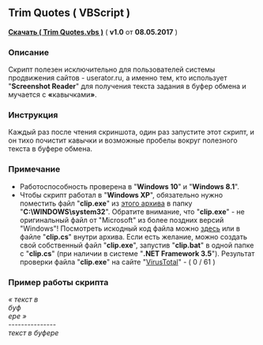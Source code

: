 <h2>Trim Quotes ( VBScript )</h2>
<a href="https://github.com/Eric-Draven/vbscripts/raw/master/trim-quotes/Trim%20Quotes.zip" title="Скачать &#8243;Trim Quotes&#8243;"><b>Скачать ( Trim Quotes.vbs )</b></a> ( <b>v1.0</b> от <b>08.05.2017</b> )
<h3>Описание</h3>
<p>Скрипт полезен исключительно для пользователей системы продвижения сайтов - userator.ru, а именно тем, кто использует "<b>Screenshot Reader</b>" для получения текста задания в буфер обмена и мучается с <b>«</b>кавычками<b>»</b>.</p>
<h3>Инструкция</h3>
<p>Каждый раз после чтения скриншота, один раз запустите этот скрипт, и он тихо почистит кавычки и возможные пробелы вокруг полезного текста в буфере обмена.</p>
<h3>Примечание</h3>
<ul>
  <li>Работоспособность проверена в "<b>Windows 10</b>" и "<b>Windows 8.1</b>".</li>
  <li>Чтобы скрипт работал в "<b>Windows XP</b>", обязательно нужно поместить файл "<b>clip.exe</b>" из <a href="https://github.com/Eric-Draven/vbscripts/raw/master/trim-quotes/clip/clip.zip" title="Скачать &#8243;clip.zip&#8243;">этого архива</a> в папку "<b>C:\WINDOWS\system32</b>". Обратите внимание, что "<b>clip.exe</b>" - не оригинальный файл от "Microsoft" из более поздних версий "Windows"! Посмотреть искодный код файла можно <a href="https://github.com/Eric-Draven/vbscripts/blob/master/trim-quotes/clip/clip.cs" title="Искодный код файла &#8243;clip.exe&#8243;">здесь</a> или в файле "<b>clip.cs</b>" внутри архива. Если есть желание, можно создать свой собственный файл "<b>clip.exe</b>", запустив "<b>clip.bat</b>" в одной папке с "<b>clip.cs</b>" (при наличии в системе "<b>.NET Framework 3.5</b>"). Результат проверки файла "<b>clip.exe</b>" на сайте "<a href="https://www.virustotal.com/ru/file/2569e845be366702c492d0b50aa2bbd45340d1733434380ebee5829b1ae61013/analysis/1494281346/" title="Результат проверки файла на &#8243;VirusTotal&#8243;">VirusTotal</a>" - ( 0 / 61 )</li>
</ul>
<h3>Пример работы скрипта</h3>
<i> « текст в <br />
буф<br />
ере »</i>
<div>---------------</div>
<i>текст в буфере</i>
